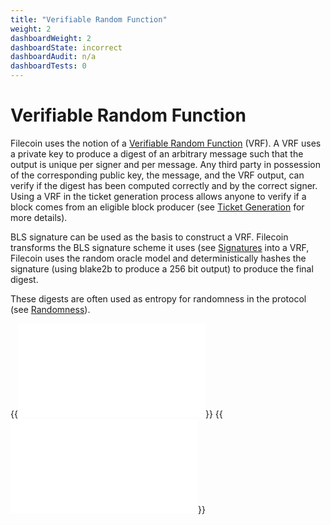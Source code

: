 ```yaml
---
title: "Verifiable Random Function"
weight: 2
dashboardWeight: 2
dashboardState: incorrect
dashboardAudit: n/a
dashboardTests: 0
---
```


# Verifiable Random Function

Filecoin uses the notion of a [Verifiable Random
Function](https://people.csail.mit.edu/silvio/Selected%20Scientific%20Papers/Pseudo%20Randomness/Verifiable_Random_Functions.pdf)
(VRF). A VRF uses a private key to produce a digest of
an arbitrary message such that the output is unique per signer and per message.
Any third party in possession of the corresponding public key, the message, and
the VRF output, can verify if the digest has been computed correctly and by the
correct signer. Using a VRF in the ticket generation process allows anyone to
verify if a block comes from an eligible block producer (see [Ticket Generation](storage_power_consensus#tickets) for more details).

BLS signature can be used as the basis to construct a VRF. Filecoin transforms
the BLS signature scheme it uses (see [Signatures](signatures) into a
VRF, Filecoin uses the random oracle model and deterministically hashes the
signature (using blake2b to produce a 256 bit output) to produce the final digest.

These digests are often used as entropy for randomness in the protocol (see [Randomness](randomness)).

{{<embed src="vrf.id" lang="go">}}
{{<embed src="vrf.go" lang="go">}}
